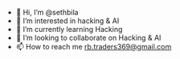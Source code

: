 - 👋 Hi, I’m @sethbila
- 👀 I’m interested in hacking & AI
- 🌱 I’m currently learning Hacking
- 💞️ I’m looking to collaborate on Hacking & AI
- 📫 How to reach me rb.traders369@gmail.com

<!---
sethbila/sethbila is a ✨ special ✨ repository because its `README.md` (this file) appears on your GitHub profile.
You can click the Preview link to take a look at your changes.
--->
